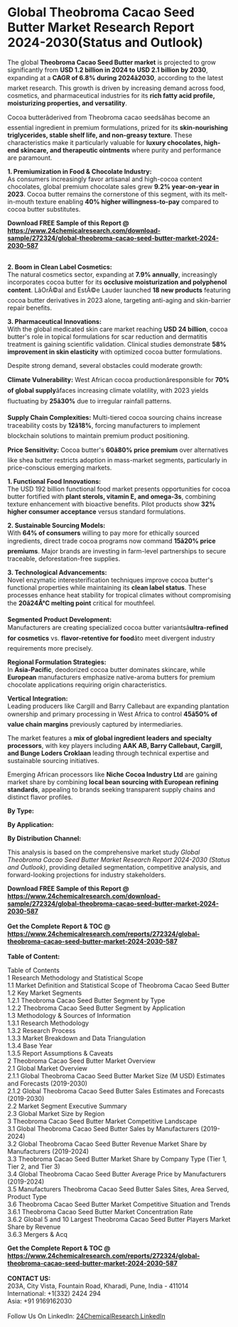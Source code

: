 <h1>Global Theobroma Cacao Seed Butter Market Research Report 2024-2030(Status and Outlook)</h1><p>The global <strong>Theobroma Cacao Seed Butter market</strong> is projected to grow significantly from <strong>USD 1.2 billion in 2024 to USD 2.1 billion by 2030</strong>, expanding at a <strong>CAGR of 6.8% during 2024â2030</strong>, according to the latest market research. This growth is driven by increasing demand across food, cosmetics, and pharmaceutical industries for its <strong>rich fatty acid profile, moisturizing properties, and versatility</strong>.</p><p>Cocoa butterâderived from Theobroma cacao seedsâhas become an essential ingredient in premium formulations, prized for its <strong>skin-nourishing triglycerides, stable shelf life, and non-greasy texture</strong>. These characteristics make it particularly valuable for <strong>luxury chocolates, high-end skincare, and therapeutic ointments</strong> where purity and performance are paramount.</p><p><strong>1. Premiumization in Food &amp; Chocolate Industry:</strong><br>
As consumers increasingly favor artisanal and high-cocoa content chocolates, global premium chocolate sales grew <strong>9.2% year-on-year in 2023</strong>. Cocoa butter remains the cornerstone of this segment, with its melt-in-mouth texture enabling <strong>40% higher willingness-to-pay</strong> compared to cocoa butter substitutes.</p><div><b>Download FREE Sample of this Report @ 
            <a href="https://www.24chemicalresearch.com/download-sample/272324/global-theobroma-cacao-seed-butter-market-2024-2030-587">
            https://www.24chemicalresearch.com/download-sample/272324/global-theobroma-cacao-seed-butter-market-2024-2030-587</a></b></div><br><p><strong>2. Boom in Clean Label Cosmetics:</strong><br>
The natural cosmetics sector, expanding at <strong>7.9% annually</strong>, increasingly incorporates cocoa butter for its <strong>occlusive moisturization and polyphenol content</strong>. LâOrÃ©al and EstÃ©e Lauder launched <strong>18 new products</strong> featuring cocoa butter derivatives in 2023 alone, targeting anti-aging and skin-barrier repair benefits.</p><p><strong>3. Pharmaceutical Innovations:</strong><br>
With the global medicated skin care market reaching <strong>USD 24 billion</strong>, cocoa butter's role in topical formulations for scar reduction and dermatitis treatment is gaining scientific validation. Clinical studies demonstrate <strong>58% improvement in skin elasticity</strong> with optimized cocoa butter formulations.</p><p>Despite strong demand, several obstacles could moderate growth:</p><p><strong>Climate Vulnerability:</strong> West African cocoa productionâresponsible for <strong>70% of global supply</strong>âfaces increasing climate volatility, with 2023 yields fluctuating by <strong>25â30%</strong> due to irregular rainfall patterns.</p><p><strong>Supply Chain Complexities:</strong> Multi-tiered cocoa sourcing chains increase traceability costs by <strong>12â18%</strong>, forcing manufacturers to implement blockchain solutions to maintain premium product positioning.</p><p><strong>Price Sensitivity:</strong> Cocoa butter's <strong>60â80% price premium</strong> over alternatives like shea butter restricts adoption in mass-market segments, particularly in price-conscious emerging markets.</p><p><strong>1. Functional Food Innovations:</strong><br>
The USD 192 billion functional food market presents opportunities for cocoa butter fortified with <strong>plant sterols, vitamin E, and omega-3s</strong>, combining texture enhancement with bioactive benefits. Pilot products show <strong>32% higher consumer acceptance</strong> versus standard formulations.</p><p><strong>2. Sustainable Sourcing Models:</strong><br>
With <strong>64% of consumers</strong> willing to pay more for ethically sourced ingredients, direct trade cocoa programs now command <strong>15â20% price premiums</strong>. Major brands are investing in farm-level partnerships to secure traceable, deforestation-free supplies.</p><p><strong>3. Technological Advancements:</strong><br>
Novel enzymatic interesterification techniques improve cocoa butter's functional properties while maintaining its <strong>clean label status</strong>. These processes enhance heat stability for tropical climates without compromising the <strong>20â24Â°C melting point</strong> critical for mouthfeel.</p><p><strong>Segmented Product Development:</strong><br>
	Manufacturers are creating specialized cocoa butter variantsâ<strong>ultra-refined for cosmetics</strong> vs. <strong>flavor-retentive for food</strong>âto meet divergent industry requirements more precisely.</p><p><strong>Regional Formulation Strategies:</strong><br>
	In <strong>Asia-Pacific</strong>, deodorized cocoa butter dominates skincare, while <strong>European</strong> manufacturers emphasize native-aroma butters for premium chocolate applications requiring origin characteristics.</p><p><strong>Vertical Integration:</strong><br>
	Leading producers like Cargill and Barry Callebaut are expanding plantation ownership and primary processing in West Africa to control <strong>45â50% of value chain margins</strong> previously captured by intermediaries.</p><p>The market features a <strong>mix of global ingredient leaders and specialty processors</strong>, with key players including <strong>AAK AB, Barry Callebaut, Cargill, and Bunge Loders Croklaan</strong> leading through technical expertise and sustainable sourcing initiatives.</p><p>Emerging African processors like <strong>Niche Cocoa Industry Ltd</strong> are gaining market share by combining <strong>local bean sourcing with European refining standards</strong>, appealing to brands seeking transparent supply chains and distinct flavor profiles.</p><p><strong>By Type:</strong></p><p><strong>By Application:</strong></p><p><strong>By Distribution Channel:</strong></p><p>This analysis is based on the comprehensive market study <em>Global Theobroma Cacao Seed Butter Market Research Report 2024-2030 (Status and Outlook)</em>, providing detailed segmentation, competitive analysis, and forward-looking projections for industry stakeholders.</p><div><b>Download FREE Sample of this Report @ 
            <a href="https://www.24chemicalresearch.com/download-sample/272324/global-theobroma-cacao-seed-butter-market-2024-2030-587">
            https://www.24chemicalresearch.com/download-sample/272324/global-theobroma-cacao-seed-butter-market-2024-2030-587</a></b></div><br><div><b>Get the Complete Report & TOC @ 
            <a href="https://www.24chemicalresearch.com/reports/272324/global-theobroma-cacao-seed-butter-market-2024-2030-587">
            https://www.24chemicalresearch.com/reports/272324/global-theobroma-cacao-seed-butter-market-2024-2030-587</a></b></div><br>
            <b>Table of Content:</b><p>Table of Contents<br />
1 Research Methodology and Statistical Scope<br />
1.1 Market Definition and Statistical Scope of Theobroma Cacao Seed Butter<br />
1.2 Key Market Segments<br />
1.2.1 Theobroma Cacao Seed Butter Segment by Type<br />
1.2.2 Theobroma Cacao Seed Butter Segment by Application<br />
1.3 Methodology & Sources of Information<br />
1.3.1 Research Methodology<br />
1.3.2 Research Process<br />
1.3.3 Market Breakdown and Data Triangulation<br />
1.3.4 Base Year<br />
1.3.5 Report Assumptions & Caveats<br />
2 Theobroma Cacao Seed Butter Market Overview<br />
2.1 Global Market Overview<br />
2.1.1 Global Theobroma Cacao Seed Butter Market Size (M USD) Estimates and Forecasts (2019-2030)<br />
2.1.2 Global Theobroma Cacao Seed Butter Sales Estimates and Forecasts (2019-2030)<br />
2.2 Market Segment Executive Summary<br />
2.3 Global Market Size by Region<br />
3 Theobroma Cacao Seed Butter Market Competitive Landscape<br />
3.1 Global Theobroma Cacao Seed Butter Sales by Manufacturers (2019-2024)<br />
3.2 Global Theobroma Cacao Seed Butter Revenue Market Share by Manufacturers (2019-2024)<br />
3.3 Theobroma Cacao Seed Butter Market Share by Company Type (Tier 1, Tier 2, and Tier 3)<br />
3.4 Global Theobroma Cacao Seed Butter Average Price by Manufacturers (2019-2024)<br />
3.5 Manufacturers Theobroma Cacao Seed Butter Sales Sites, Area Served, Product Type<br />
3.6 Theobroma Cacao Seed Butter Market Competitive Situation and Trends<br />
3.6.1 Theobroma Cacao Seed Butter Market Concentration Rate<br />
3.6.2 Global 5 and 10 Largest Theobroma Cacao Seed Butter Players Market Share by Revenue<br />
3.6.3 Mergers & Acq</p><div><b>Get the Complete Report & TOC @ 
            <a href="https://www.24chemicalresearch.com/reports/272324/global-theobroma-cacao-seed-butter-market-2024-2030-587">
            https://www.24chemicalresearch.com/reports/272324/global-theobroma-cacao-seed-butter-market-2024-2030-587</a></b></div><br><b>CONTACT US:</b><br>
            203A, City Vista, Fountain Road, Kharadi, Pune, India - 411014<br>
            International: +1(332) 2424 294<br>
            Asia: +91 9169162030 <br><br>
            Follow Us On LinkedIn: <a href="https://www.linkedin.com/company/24chemicalresearch/">24ChemicalResearch LinkedIn</a>
